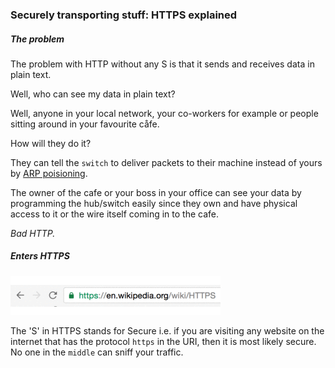 ### Securely transporting stuff: HTTPS explained


##### The problem
The problem with HTTP without any S is that it sends and receives data in plain text. 

Well, who can see my data in plain text?

Well, anyone in your local network, your co-workers for example or people sitting around in your favourite cåfe. 

How will they do it?

They can tell the `switch` to deliver packets to their machine instead of yours by [ARP poisioning](https://en.wikipedia.org/wiki/ARP_spoofing). 

The owner of the cafe or your boss in your office can see your data by programming the hub/switch easily since they own and have physical access to it or the wire itself coming in to the cafe.

*Bad HTTP.*


##### Enters HTTPS

![https](/img/https.gif) 

The 'S' in HTTPS stands for Secure i.e. if you are visiting any website on the internet that has the protocol `https` in the URI, then it is most likely secure. No one in the `middle` can sniff your traffic.